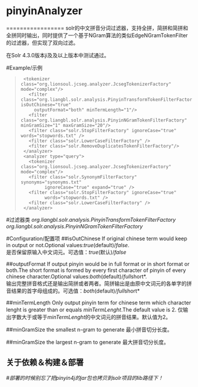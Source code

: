 # pinyinAnalyzer
=================
solr的中文拼音分词过滤器，支持全拼，简拼和简拼和全拼同时输出，同时提供了一个基于NGram算法的类似EdgeNGramTokenFilter的过滤器，但实现了双向过滤。

在Solr 4.3.0版本ji及及以上版本中测试通过。

#Example/示例

>>  <fieldtype name="text" class="solr.TextField">
>>   <analyzer type="index">
>      <tokenizer class="org.lionsoul.jcseg.analyzer.JcsegTokenizerFactory" mode="complex"/>
>        <filter class="org.liangbl.solr.analysis.PinyinTransformTokenFilterFactory" isOutChinese="true" 
>          outputFormat="both" minTermLength="1"/>
>        <filter class="org.liangbl.solr.analysis.PinyinNGramTokenFilterFactory" minGramSize="1" maxGramSize="20"/>
>        <filter class="solr.StopFilterFactory" ignoreCase="true" words="stopwords.txt" />
>        <filter class="solr.LowerCaseFilterFactory" />
>        <filter class="solr.RemoveDuplicatesTokenFilterFactory"/>
>      </analyzer>
>      <analyzer type="query">
>        <tokenizer class="org.lionsoul.jcseg.analyzer.JcsegTokenizerFactory" mode="complex"/>
>        <filter class="solr.SynonymFilterFactory" synonyms="synonyms.txt"
>              ignoreCase="true" expand="true" />
>        <filter class="solr.StopFilterFactory" ignoreCase="true"
>              words="stopwords.txt" />
>        <filter class="solr.LowerCaseFilterFactory" />
>      </analyzer>
>    </fieldtype>


#过滤器类
*org.liangbl.solr.analysis.PinyinTransformTokenFilterFactory*
*org.liangbl.solr.analysis.PinyinNGramTokenFilterFactory*

#Configuration/配置项
##isOutChinese
If original chinese term would keep in output or not.Optional values:*true*(default)/*false*.  
是否保留原输入中文词元。可选值：*true*(默认)/*false*

##outputFormat
If output pinyin would be in full format or in short format or both.The short format is formed by every first character of pinyin of every chinese character.Optional values:*both*(default)/*full*short*.  
输出完整拼音格式还是输出简拼或者两者。简拼输出是由原中文词元的各单字的拼音结果的首字母组成的。可选值：*both*(default)/*full*short*

##minTermLength
Only output pinyin term for chinese term which character lenght is greater than or equals *minTermLenght*.The default value is 2.
仅输出字数大于或等于*minTermLenght*的中文词元的拼音结果。默认值为2。

##minGramSize
the smallest n-gram to generate
最小拼音切分长度。

##minGramSize
the largest n-gram to generate
最大拼音切分长度。

关于依赖＆构建＆部署
-----------------

#*部署的时候别忘了把pinyin4j的jar包也拷贝到solr项目的lib路径下！*
